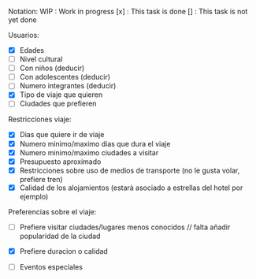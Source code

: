 Notation:
WIP : Work in progress
[x] : This task is done
[] : This task is not yet done

Usuarios:
- [x] Edades
- [ ] Nivel cultural
- [ ] Con niños (deducir)
- [ ] Con adolescentes (deducir)
- [ ] Numero integrantes (deducir)
- [x] Tipo de viaje que quieren
- [ ] Ciudades que prefieren

Restricciones viaje:
- [x] Dias que quiere ir de viaje
- [x] Numero minimo/maximo dias que dura el viaje
- [x] Numero minimo/maximo ciudades a visitar
- [x] Presupuesto aproximado
- [x] Restricciones sobre uso de medios de transporte (no le gusta volar, prefiere tren)
- [x] Calidad de los alojamientos (estarà asociado a estrellas del hotel por ejemplo)

Preferencias sobre el viaje:
- [ ] Prefiere visitar ciudades/lugares menos conocidos // falta añadir popularidad de la ciudad
- [x] Prefiere duracion o calidad

- [ ] Eventos especiales
